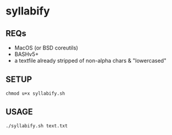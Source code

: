 # syllabify


## REQs


- MacOS (or BSD coreutils)
- BASHv5+
- a textfile already stripped of non-alpha chars & "lowercased"


## SETUP


`chmod u+x syllabify.sh`


## USAGE


`./syllabify.sh text.txt`
